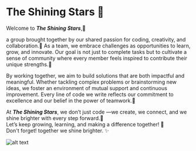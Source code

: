 # The Shining Stars 🌟

Welcome to **_The Shining Stars_**,👋  

a group brought together by our shared passion for
coding, creativity, and collaboration.🌈 As a team, we embrace challenges as
opportunities to learn, grow, and innovate. Our goal is not just to complete
tasks but to cultivate a sense of community where every member feels inspired to
contribute their unique strengths.🤝

By working together, we aim to build solutions that are both impactful and
meaningful. Whether tackling complex problems or brainstorming new ideas, we
foster an environment of mutual support and continuous improvement. Every line
of code we write reflects our commitment to excellence and our belief in the
power of teamwork.💪

At **_The Shining Stars_**, we don’t just code —we create, we connect, and we shine
brighter with every step forward.💫  
Let’s keep growing, learning, and making a difference together! 🚀  
Don't forget\! together we shine brighter. ✨

![alt text](time-to-shine-spongebob-shine.gif)
